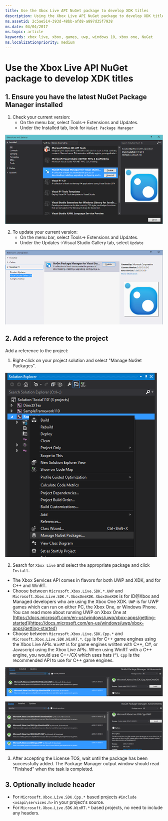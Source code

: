 ```yaml
---
title: Use the Xbox Live API NuGet package to develop XDK titles
description: Using the Xbox Live API NuGet package to develop XDK titles.
ms.assetid: 2c5ae514-393d-48bb-afd8-a897d35f7938
ms.date: 04/04/2017
ms.topic: article
keywords: xbox live, xbox, games, uwp, windows 10, xbox one, NuGet
ms.localizationpriority: medium
---
```


# Use the Xbox Live API NuGet package to develop XDK titles


## 1. Ensure you have the latest NuGet Package Manager installed

1.	Check your current version:
	- On the menu bar, select Tools-> Extensions and Updates.
	- Under the Installed tab,  look for `NuGet Package Manager`

![Nuget Package Manager for Visual Studio screenshot under Extensions and Updates in Visual Studio](use-xbox-live-nuget-with-xdk_images/nuget_uwp_install_1.png)

2.	To update your current version:
	- On the menu bar, select Tools-> Extensions and Updates.
	- Under the Updates->Visual Studio Gallery tab, select `Update`

![NugetPackge for Visual Studio Update screenshot](use-xbox-live-nuget-with-xdk_images/nuget_uwp_install_2.png)


## 2. Add a reference to the project

Add a reference to the project:

1.	Right-click on your project solution and select "Manage NuGet Packages".

![Manage NuGet Packages in Solution Explorer menu screenshot](use-xbox-live-nuget-with-xdk_images/nuget_xbox_install_4.png)

2.	Search for `Xbox Live` and select the appropriate package and click `Install`.
  - The Xbox Services API comes in flavors for both UWP and XDK, and for C++ and WinRT.  
  - Choose between `Microsoft.Xbox.Live.SDK.*.UWP` and `Microsoft.Xbox.Live.SDK.*.XboxOneXDK`.  `XboxOneXDK` is for ID@Xbox and Managed developers who are using the Xbox One XDK.  `UWP` is for UWP games which can run on either PC, the Xbox One, or Windows Phone.  You can read more about running UWP on Xbox One at [https://docs.microsoft.com/en-us/windows/uwp/xbox-apps/getting-started](https://docs.microsoft.com/en-us/windows/uwp/xbox-apps/getting-started)
  - Choose between `Microsoft.Xbox.Live.SDK.Cpp.*` and `Microsoft.Xbox.Live.SDK.WinRT.*`. `Cpp` is for C++ game engines using the Xbox Live APIs.  `WinRT` is for game engines written with C++, C#, or Javascript using the Xbox Live APIs.  When using WinRT with a C++ engine, you would use C++/CX which uses hats (^).  `Cpp` is the recommended API to use for C++ game engines.

![Xbox Live SDK NuGet Packages for XDK screenshot](use-xbox-live-nuget-with-xdk_images/nuget_xbox_install_5.png)

![Xbox Live SDK NuGet Packages for UWP screenshot](use-xbox-live-nuget-with-xdk_images/nuget_uwp_install_7.png)

3. After accepting the License TOS, wait until the package has been successfully added.  The Package Manager output window should read "Finished" when the task is completed.


## 3. Optionally include header

* For `Microsoft.Xbox.Live.SDK.Cpp.*` based projects `#include <xsapi\services.h>` in your project's source.
* For `Microsoft.Xbox.Live.SDK.WinRT.*` based projects, no need to include any headers.
